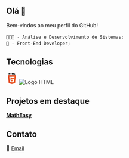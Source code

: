 ## Olá 👋
Bem-vindos ao meu perfil do GitHub!

```javascript
👨🏻‍💻 - Análise e Desenvolvimento de Sistemas;
🎨 - Front-End Developer;

```

## Tecnologias
<img height="30" src="https://raw.githubusercontent.com/github/explore/80688e429a7d4ef2fca1e82350fe8e3517d3494d/topics/html/html.png" alt="Logo HTML" style="max-width: 100%;"> 
<img height="30" src="https://brandslogos.com/wp-content/uploads/images/large/css-logo.png" alt="Logo HTML" style="max-width: 100%;">

## Projetos em destaque
**[MathEasy](https://feoliveira7.github.io/MathEasy/)**

## Contato
📧 [Email](mailto:oliveirafee77@gmail.com)
